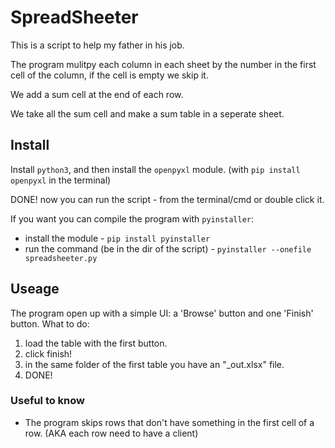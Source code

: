 # SpreadSheeter

This is a script to help my father in his job.

The program mulitpy each column in each sheet by the number in the first cell of the column, if the cell is empty we skip it.

We add a sum cell at the end of each row.

We take all the sum cell and make a sum table in a seperate sheet.

## Install

Install `python3`, and then install the `openpyxl` module. (with `pip install openpyxl` in the terminal)

DONE! now you can run the script - from the terminal/cmd or double click it.

If you want you can compile the program with `pyinstaller`:

- install the module - `pip install pyinstaller`
- run the command (be in the dir of the script) - `pyinstaller --onefile spreadsheeter.py`

## Useage

The program open up with a simple UI: a 'Browse' button and one 'Finish' button.
What to do:

1. load the table with the first button.
2. click finish!
3. in the same folder of the first table you have an "\_out.xlsx" file.
4. DONE!

### Useful to know

- The program skips rows that don't have something in the first cell of a row. (AKA each row need to have a client)
